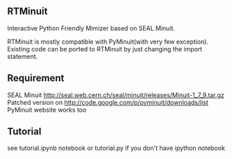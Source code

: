 RTMinuit
--------

Interactive Python Friendly Mimizer based on SEAL Minuit.

RTMinuit is mostly compatible with PyMinuit(with very few exception). Existing
code can be ported to RTMinuit by just changing the import statement.

Requirement
-----------

SEAL Minuit http://seal.web.cern.ch/seal/minuit/releases/Minuit-1_7_9.tar.gz
Patched version on http://code.google.com/p/pyminuit/downloads/list PyMinuit
website works too

Tutorial
--------

see tutorial.ipynb notebook or tutorial.py if you don't have ipython notebook
